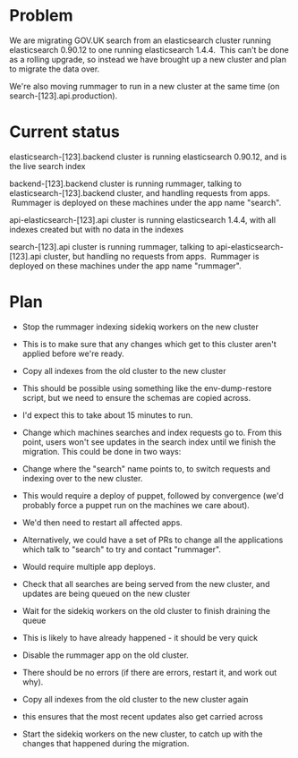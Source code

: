 # Problem

We are migrating GOV.UK search from an elasticsearch cluster running elasticsearch 0.90.12 to one running elasticsearch 1.4.4. &nbsp;This can't be done as a rolling upgrade, so instead we have brought up a new cluster and plan to migrate the data over.

We're also moving rummager to run in a new cluster at the same time (on search-[123].api.production).

# Current status

elasticsearch-[123].backend cluster is running elasticsearch 0.90.12, and is the live search index

backend-[123].backend cluster is running rummager, talking to elasticsearch-[123].backend cluster, and handling requests from apps. &nbsp;Rummager is deployed on these machines under the app name "search".

api-elasticsearch-[123].api cluster is running elasticsearch 1.4.4, with all indexes created but with no data in the indexes

search-[123].api cluster is running rummager, talking to api-elasticsearch-[123].api cluster, but handling no requests from apps. &nbsp;Rummager is deployed on these machines under the app name "rummager".

# Plan

- Stop the rummager indexing sidekiq workers on the new cluster  
 - This is to make sure that any changes which get to this cluster aren't applied before we're ready.

- Copy all indexes from the old cluster to the new cluster  
 - This should be possible using something like the env-dump-restore script, but we need to ensure the schemas are copied across.  
 - I'd expect this to take about 15 minutes to run.

- Change which machines searches and index requests go to. From this point, users won't see updates in the search index until we finish the migration. This could be done in two ways:  
 - Change where the "search" name points to, to switch requests and indexing over to the new cluster.  
 - This would require a deploy of puppet, followed by convergence (we'd probably force a puppet run on the machines we care about).  
 - We'd then need to restart all affected apps.  
 - Alternatively, we could have a set of PRs to change all the applications which talk to "search" to try and contact "rummager".  
 - Would require multiple app deploys.

- Check that all searches are being served from the new cluster, and updates are being queued on the new cluster

- Wait for the sidekiq workers on the old cluster to finish draining the queue  
 - This is likely to have already happened - it should be very quick

- Disable the rummager app on the old cluster.  
 - There should be no errors (if there are errors, restart it, and work out why).

- Copy all indexes from the old cluster to the new cluster again  
 - this ensures that the most recent updates also get carried across

- Start the sidekiq workers on the new cluster, to catch up with the changes that happened during the migration.


